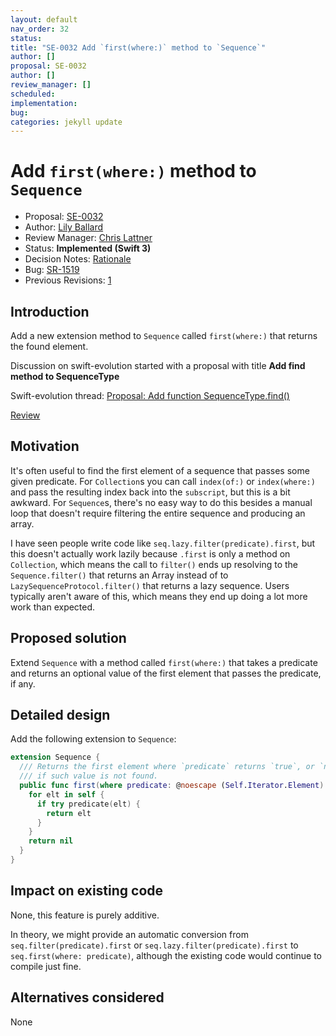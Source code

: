 ```yaml
---
layout: default
nav_order: 32
status: 
title: "SE-0032 Add `first(where:)` method to `Sequence`"
author: []
proposal: SE-0032
author: []
review_manager: []
scheduled: 
implementation: 
bug: 
categories: jekyll update
---
```


# Add `first(where:)` method to `Sequence`

* Proposal: [SE-0032](0032-sequencetype-find.md)
* Author: [Lily Ballard](https://github.com/lilyball)
* Review Manager: [Chris Lattner](https://github.com/lattner)
* Status: **Implemented (Swift 3)**
* Decision Notes: [Rationale](https://lists.swift.org/pipermail/swift-evolution-announce/2016-May/000134.html)
* Bug: [SR-1519](https://bugs.swift.org/browse/SR-1519)
* Previous Revisions: [1](https://github.com/apple/swift-evolution/blob/d709546002e1636a10350d14da84eb9e554c3aac/proposals/0032-sequencetype-find.md)

## Introduction

Add a new extension method to `Sequence` called `first(where:)` that returns the
found element.

Discussion on swift-evolution started with a proposal with title **Add find method to SequenceType**

Swift-evolution thread: [Proposal: Add function SequenceType.find()](https://lists.swift.org/pipermail/swift-evolution/Week-of-Mon-20151228/004814.html)

[Review](https://lists.swift.org/pipermail/swift-evolution/Week-of-Mon-20160425/016035.html)

## Motivation

It's often useful to find the first element of a sequence that passes some given
predicate. For `Collection`s you can call `index(of:)` or `index(where:)` and pass the resulting
index back into the `subscript`, but this is a bit awkward. For `Sequence`s,
there's no easy way to do this besides a manual loop that doesn't require
filtering the entire sequence and producing an array.

I have seen people write code like `seq.lazy.filter(predicate).first`, but this
doesn't actually work lazily because `.first` is only a method on
`Collection`, which means the call to `filter()` ends up resolving to the
`Sequence.filter()` that returns an Array instead of to
`LazySequenceProtocol.filter()` that returns a lazy sequence. Users typically aren't
aware of this, which means they end up doing a lot more work than expected.

## Proposed solution

Extend `Sequence` with a method called `first(where:)` that takes a predicate and
returns an optional value of the first element that passes the predicate, if
any.

## Detailed design

Add the following extension to `Sequence`:

```swift
extension Sequence {
  /// Returns the first element where `predicate` returns `true`, or `nil`
  /// if such value is not found.
  public func first(where predicate: @noescape (Self.Iterator.Element) throws -> Bool) rethrows -> Self.Iterator.Element? {
    for elt in self {
      if try predicate(elt) {
        return elt
      }
    }
    return nil
  }
}
```

## Impact on existing code

None, this feature is purely additive.

In theory, we might provide an automatic conversion from
`seq.filter(predicate).first` or `seq.lazy.filter(predicate).first` to
`seq.first(where: predicate)`, although the existing code would continue to
compile just fine.

## Alternatives considered

None
